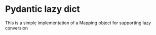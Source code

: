 # Pydantic lazy dict
This is a simple implementation of a Mapping object for supporting lazy conversion
